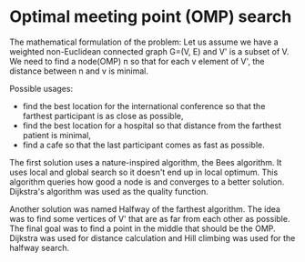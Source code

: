 # Optimal meeting point (OMP) search

The mathematical formulation of the problem: 
Let us assume we have a weighted non-Euclidean connected graph G=(V, E) and V' is a subset of V.
We need to find a node(OMP) n so that for each v element of V', the distance between n and v is minimal.

Possible usages:
 - find the best location for the international conference so that the farthest participant is as close as possible,
 - find the best location for a hospital so that distance from the farthest patient is minimal,
 - find a cafe so that the last participant comes as fast as possible.

The first solution uses a nature-inspired algorithm, the Bees algorithm. It uses local and global search so it doesn't end up in local optimum.
This algorithm queries how good a node is and converges to a better solution.
Dijkstra's algorithm was used as the quality function.

Another solution was named Halfway of the farthest algorithm. 
The idea was to find some vertices of V' that are as far from each other as possible. 
The final goal was to find a point in the middle that should be the OMP.
Dijkstra was used for distance calculation and Hill climbing was used for the halfway search.

